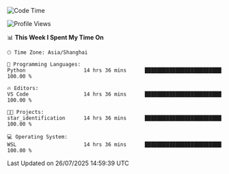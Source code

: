 <!--START_SECTION:waka-->
![Code Time](http://img.shields.io/badge/Code%20Time-3%2C050%20hrs%2058%20mins-blue)

![Profile Views](http://img.shields.io/badge/Profile%20Views-0-blue)

📊 **This Week I Spent My Time On** 

```text
🕑︎ Time Zone: Asia/Shanghai

💬 Programming Languages: 
Python                   14 hrs 36 mins      █████████████████████████   100.00 % 

🔥 Editors: 
VS Code                  14 hrs 36 mins      █████████████████████████   100.00 % 

🐱‍💻 Projects: 
star_identification      14 hrs 36 mins      █████████████████████████   100.00 % 

💻 Operating System: 
WSL                      14 hrs 36 mins      █████████████████████████   100.00 % 
```


 Last Updated on 26/07/2025 14:59:39 UTC
<!--END_SECTION:waka-->
